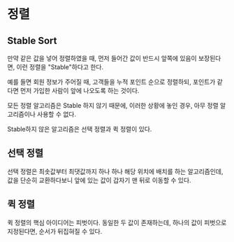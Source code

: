 # 정렬
## Stable Sort
만약 같은 값을 넣어 정렬하였을 때, 먼저 들어간 값이 반드시 앞쪽에 있음이 보장된다면, 이런 정렬을 "Stable"하다고 한다.

예를 들면 회원 정보가 주어질 때, 고객들을 누적 포인트 순으로 정렬하되, 포인트가 같다면 먼저 가입한 사람이 앞에 나오도록 하는 것이다. 

모든 정렬 알고리즘은 Stable 하지 않기 때문에, 이러한 상황에 놓인 경우, 아무 정렬 알고리즘이나 사용할 수 없다. 

Stable하지 않은 알고리즘은 선택 정렬과 퀵 정렬이 있다. 

## 선택 정렬
선택 정렬은 최솟값부터 최댓값까지 하나 하나 해당 위치에 배치를 하는 알고리즘인데, 값을 단순히 교환하다보니 앞에 있는 값이 갑자기 맨 뒤로 이동할 수 있다.

## 퀵 정렬
퀵 정렬의 핵심 아이디어는 피벗이다.
동일한 두 값이 존재하는데, 하나의 값이 피벗으로 지정된다면, 순서가 뒤집혀질 수 있다.